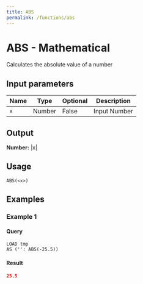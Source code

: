 ```yaml
---
title: ABS
permalink: /functions/abs
---
```


# ABS - Mathematical

Calculates the absolute value of a number

## Input parameters

| Name | Type | Optional | Description |
| --- | --- | --- | --- |
| `x` | Number | False | Input Number |

## Output

**Number:** |x|

## Usage

```joda
ABS(<x>)
```

## Examples

### Example 1


#### Query
```joda
LOAD tmp
AS ('': ABS(-25.5))
```
#### Result
```json
25.5
```


